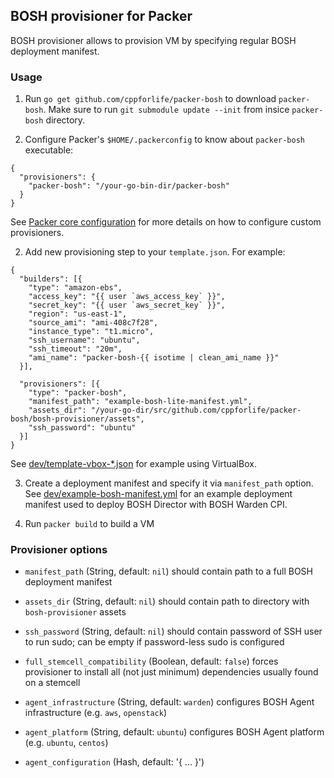 ## BOSH provisioner for Packer

BOSH provisioner allows to provision VM by specifying regular BOSH deployment manifest.


### Usage

1. Run `go get github.com/cppforlife/packer-bosh` to download `packer-bosh`. 
  Make sure to run `git submodule update --init` from insice `packer-bosh` directory.

2. Configure Packer's `$HOME/.packerconfig` to know about `packer-bosh` executable:

```
{
  "provisioners": {
    "packer-bosh": "/your-go-bin-dir/packer-bosh"
  }
}
```

See [Packer core configuration](http://www.packer.io/docs/other/core-configuration.html) 
for more details on how to configure custom provisioners.

2. Add new provisioning step to your `template.json`. For example:

```
{
  "builders": [{
    "type": "amazon-ebs",
    "access_key": "{{ user `aws_access_key` }}",
    "secret_key": "{{ user `aws_secret_key` }}",
    "region": "us-east-1",
    "source_ami": "ami-408c7f28",
    "instance_type": "t1.micro",
    "ssh_username": "ubuntu",
    "ssh_timeout": "20m",
    "ami_name": "packer-bosh-{{ isotime | clean_ami_name }}"
  }],

  "provisioners": [{
    "type": "packer-bosh",
    "manifest_path": "example-bosh-lite-manifest.yml",
    "assets_dir": "/your-go-dir/src/github.com/cppforlife/packer-bosh/bosh-provisioner/assets",
    "ssh_password": "ubuntu"
  }]
}
```

See [dev/template-vbox-*.json](dev/template-vbox-bosh-lite.json) for example using VirtualBox.

3. Create a deployment manifest and specify it via `manifest_path` option.
   See [dev/example-bosh-manifest.yml](dev/example-bosh-manifest.yml) 
   for an example deployment manifest used to deploy BOSH Director with BOSH Warden CPI.

4. Run `packer build` to build a VM


### Provisioner options

- `manifest_path` (String, default: `nil`)
  should contain path to a full BOSH deployment manifest

- `assets_dir` (String, default: `nil`)
  should contain path to directory with `bosh-provisioner` assets

- `ssh_password` (String, default: `nil`)
  should contain password of SSH user to run sudo; 
  can be empty if password-less sudo is configured

- `full_stemcell_compatibility` (Boolean, default: `false`)
  forces provisioner to install all (not just minimum) dependencies usually found on a stemcell

- `agent_infrastructure` (String, default: `warden`)
  configures BOSH Agent infrastructure (e.g. `aws`, `openstack`)

- `agent_platform` (String, default: `ubuntu`)
  configures BOSH Agent platform (e.g. `ubuntu`, `centos`)

- `agent_configuration` (Hash, default: '{ ... }')
